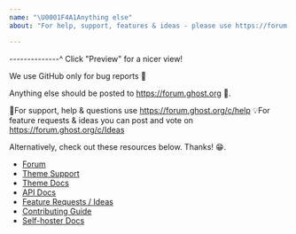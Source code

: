 ```yaml
---
name: "\U0001F4A1Anything else"
about: "For help, support, features & ideas - please use https://forum.ghost.org \U0001F46B "

---
```


--------------^ Click "Preview" for a nicer view!

We use GitHub only for bug reports 🐛

Anything else should be posted to https://forum.ghost.org 👫.

🚨For support, help & questions use https://forum.ghost.org/c/help
💡For feature requests & ideas you can post and vote on https://forum.ghost.org/c/Ideas

Alternatively, check out these resources below. Thanks! 😁.

- [Forum](https://forum.ghost.org/c/help)
- [Theme Support](https://forum.ghost.org/c/themes)
- [Theme Docs](https://ghost.org/docs/api/handlebars-themes/)
- [API Docs](https://ghost.org/docs/api/)
- [Feature Requests / Ideas](https://forum.ghost.org/c/Ideas)
- [Contributing Guide](https://ghost.org/docs/concepts/contributing/)
- [Self-hoster Docs](https://ghost.org/docs/)
